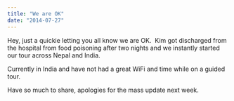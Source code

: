 ```yaml
---
title: "We are OK"
date: "2014-07-27"
---
```


Hey, just a quickie letting you all know we are OK.  Kim got discharged from the hospital from food poisoning after two nights and we instantly started our tour across Nepal and India.

Currently in India and have not had a great WiFi and time while on a guided tour.

Have so much to share, apologies for the mass update next week.
